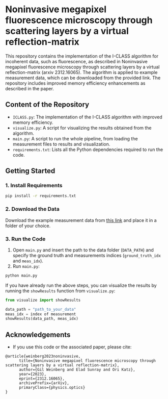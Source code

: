 
# Noninvasive megapixel fluorescence microscopy through scattering layers by a virtual reflection-matrix

This repository contains the implementation of the I-CLASS algorithm for incoherent data, such as fluorescence, as described in Noninvasive megapixel fluorescence microscopy through scattering layers by a virtual reflection-matrix (arxiv 2312.16065). The algorithm is applied to example measurement data, which can be downloaded from the provided link. The repository includes improved memory efficiency enhancements as described in the paper.

## Content of the Repository

- `ICLASS.py`: The implementation of the I-CLASS algorithm with improved memory efficiency.
- `visualize.py`: A script for visualizing the results obtained from the algorithm.
- `main.py`: A script to run the whole pipeline, from loading the measurement files to results and visualization.
- `requirements.txt`: Lists all the Python dependencies required to run the code.

## Getting Started


### 1. Install Requirements

```sh
pip install -r requirements.txt
```

### 2. Download the Data

Download the example measurement data from [this link](https://drive.google.com/drive/folders/18A_W_JemctYMtloonCAh3RTWsZfOJyJN?usp=sharing) and place it in a folder of your choice.

### 3. Run the Code

1. Open `main.py` and insert the path to the data folder (`DATA_PATH`) and specify the ground truth and measurements indices (`ground_truth_idx` and `meas_idx`).
2. Run `main.py`:

```sh
python main.py
```

If you have already run the above steps, you can visualize the results by running the `showResults` function from `visualize.py`:

```python
from visualize import showResults

data_path = "path_to_your_data"
meas_idx = index of measurement
showResults(data_path, meas_idx)
```



## Acknowledgements

- If you use this code or the associated paper, please cite:

```
@article{weinberg2023noninvasive,
      title={Noninvasive megapixel fluorescence microscopy through scattering layers by a virtual reflection-matrix}, 
      author={Gil Weinberg and Elad Sunray and Ori Katz},
      year={2023},
      eprint={2312.16065},
      archivePrefix={arXiv},
      primaryClass={physics.optics}
}
